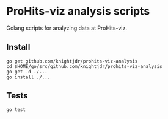 # ProHits-viz analysis scripts

Golang scripts for analyzing data at ProHits-viz.

## Install

```
go get github.com/knightjdr/prohits-viz-analysis
cd $HOME/go/src/github.com/knightjdr/prohits-viz-analysis
go get -d ./...
go install ./...
```

## Tests

`go test`
